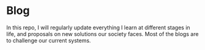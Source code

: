 # Blog
In this repo, I will regularly update everything I learn at different stages in life, and proposals on new solutions our society faces. Most of the blogs are to challenge our current systems. 
